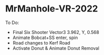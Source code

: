 # MrManhole-VR-2022


To Do:
- Final Six Shooter Vector3 3.962, Y, 0.568
- Animate Bobcat+SS enter, spin
- Road changes to Kerf Road
- Activate Donut & Animate Donut Removal
 
